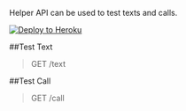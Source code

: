 Helper API can be used to test texts and calls.

[![Deploy to Heroku](https://www.herokucdn.com/deploy/button.png)](https://heroku.com/deploy)

##Test Text
> GET  /text

##Test Call
> GET  /call
